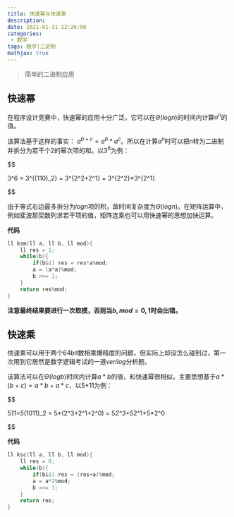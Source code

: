 ```yaml
---
title: 快速幂与快速乘
description: 
date: 2021-01-31 22:26:00
categories:
 - 数学
tags: 数学|二进制
mathjax: true
---
```

> 简单的二进制应用

<!--more-->

## 快速幂
在程序设计竞赛中，快速幂的应用十分广泛，它可以在$\Theta(logn)$的时间内计算$a^n$的值。

该算法基于这样的事实： $a^{b+c}=a^b*a^c$。所以在计算$a^n$时可以把$n$转为二进制并拆分为若干个2的幂次项的和。以$3^6$为例：

$$

3^6 = 3^{(110)_2} = 3^{2^2+2^1} = 3^{2^2}*3^{2^1}

$$

由于等式右边最多拆分为$logn$项的积，故时间复杂度为$\Theta(logn)$。在矩阵运算中，例如斐波那契数列求若干项的值，矩阵连乘也可以用快速幂的思想加快运算。

**代码**
```c++
ll ksm(ll a, ll b, ll mod){
	ll res = 1;
	while(b){
		if(b&1) res = res*a%mod;
		a = (a*a)%mod;
		b >>= 1;
	}
	return res%mod;
}
```
**注意最终结果要进行一次取模，否则当$b,mod=0,1$时会出错。**
## 快速乘
快速乘可以用于两个64bit数相乘爆精度的问题，但实际上却没怎么碰到过，第一次用到它居然是数字逻辑考试的一道$verilog$分析题。

该算法可以在$\Theta(logb)$时间内计算$a*b$的值，和快速幂很相似，主要思想基于$a*(b+c)=a*b+a*c$，以5\*11为例：

$$

5*11=5*(1011)_2 = 5*(2^3+2^1+2^0) = 5*2^3+5*2^1+5*2^0

$$

**代码**
```c++
ll ksc(ll a, ll b, ll mod){
	ll res = 0;
	while(b){
		if(b&1) res = (res+a)%mod;
		a = a*2%mod;
		b >>= 1;
	}
	return res;
}
```

